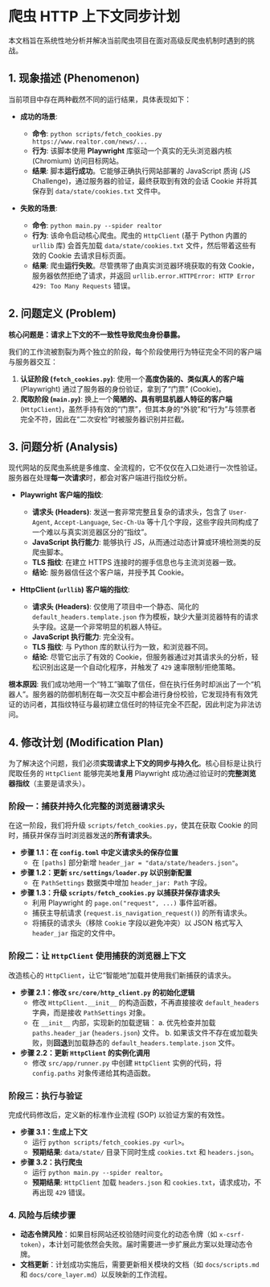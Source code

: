 # 爬虫 HTTP 上下文同步计划

本文档旨在系统性地分析并解决当前爬虫项目在面对高级反爬虫机制时遇到的挑战。

## 1. 现象描述 (Phenomenon)

当前项目中存在两种截然不同的运行结果，具体表现如下：

-   **成功的场景**:
    -   **命令**: `python scripts/fetch_cookies.py https://www.realtor.com/news/...`
    -   **行为**: 该脚本使用 **Playwright** 库驱动一个真实的无头浏览器内核 (Chromium) 访问目标网站。
    -   **结果**: 脚本**运行成功**。它能够正确执行网站部署的 JavaScript 质询 (JS Challenge)，通过服务器的验证，最终获取到有效的会话 Cookie 并将其保存到 `data/state/cookies.txt` 文件中。

-   **失败的场景**:
    -   **命令**: `python main.py --spider realtor`
    -   **行为**: 该命令启动核心爬虫。爬虫的 `HttpClient` (基于 Python 内置的 `urllib` 库) 会首先加载 `data/state/cookies.txt` 文件，然后带着这些有效的 Cookie 去请求目标页面。
    -   **结果**: 爬虫**运行失败**。尽管携带了由真实浏览器环境获取的有效 Cookie，服务器依然拒绝了请求，并返回 `urllib.error.HTTPError: HTTP Error 429: Too Many Requests` 错误。

## 2. 问题定义 (Problem)

**核心问题是：请求上下文的不一致性导致爬虫身份暴露。**

我们的工作流被割裂为两个独立的阶段，每个阶段使用行为特征完全不同的客户端与服务器交互：

1.  **认证阶段 (`fetch_cookies.py`)**: 使用一个**高度伪装的、类似真人的客户端** (Playwright) 通过了服务器的身份验证，拿到了“门票” (Cookie)。
2.  **爬取阶段 (`main.py`)**: 换上一个**简陋的、具有明显机器人特征的客户端** (`HttpClient`)，虽然手持有效的“门票”，但其本身的“外貌”和“行为”与领票者完全不符，因此在“二次安检”时被服务器识别并拦截。

## 3. 问题分析 (Analysis)

现代网站的反爬虫系统是多维度、全流程的，它不仅仅在入口处进行一次性验证。服务器在处理**每一次请求**时，都会对客户端进行指纹分析。

-   **Playwright 客户端的指纹**:
    -   **请求头 (Headers)**: 发送一套非常完整且复杂的请求头，包含了 `User-Agent`, `Accept-Language`, `Sec-Ch-Ua` 等十几个字段，这些字段共同构成了一个难以与真实浏览器区分的“指纹”。
    -   **JavaScript 执行能力**: 能够执行 JS，从而通过动态计算或环境检测类的反爬虫脚本。
    -   **TLS 指纹**: 在建立 HTTPS 连接时的握手信息也与主流浏览器一致。
    -   **结论**: 服务器信任这个客户端，并授予其 Cookie。

-   **HttpClient (`urllib`) 客户端的指纹**:
    -   **请求头 (Headers)**: 仅使用了项目中一个静态、简化的 `default_headers.template.json` 作为模板，缺少大量浏览器特有的请求头字段。这是一个非常明显的机器人特征。
    -   **JavaScript 执行能力**: 完全没有。
    -   **TLS 指纹**: 与 Python 库的默认行为一致，和浏览器不同。
    -   **结论**: 尽管它出示了有效的 Cookie，但服务器通过对其请求头的分析，轻松识别出这是一个自动化程序，并触发了 `429` 速率限制/拒绝策略。

**根本原因**: 我们成功地用一个“特工”骗取了信任，但在执行任务时却派出了一个“机器人”。服务器的防御机制在每一次交互中都会进行身份校验，它发现持有有效凭证的访问者，其指纹特征与最初建立信任时的特征完全不匹配，因此判定为非法访问。

## 4. 修改计划 (Modification Plan)

为了解决这个问题，我们必须**实现请求上下文的同步与持久化**。核心目标是让执行爬取任务的 `HttpClient` 能够完美地**复用** Playwright 成功通过验证时的**完整浏览器指纹**（主要是请求头）。

### 阶段一：捕获并持久化完整的浏览器请求头

在这一阶段，我们将升级 `scripts/fetch_cookies.py`，使其在获取 Cookie 的同时，捕获并保存当时浏览器发送的**所有请求头**。

-   **步骤 1.1：在 `config.toml` 中定义请求头的保存位置**
    -   在 `[paths]` 部分新增 `header_jar = "data/state/headers.json"`。
-   **步骤 1.2：更新 `src/settings/loader.py` 以识别新配置**
    -   在 `PathSettings` 数据类中增加 `header_jar: Path` 字段。
-   **步骤 1.3：升级 `scripts/fetch_cookies.py` 以捕获并保存请求头**
    -   利用 Playwright 的 `page.on("request", ...)` 事件监听器。
    -   捕获主导航请求 (`request.is_navigation_request()`) 的所有请求头。
    -   将捕获的请求头（移除 `Cookie` 字段以避免冲突）以 JSON 格式写入 `header_jar` 指定的文件中。

### 阶段二：让 `HttpClient` 使用捕获的浏览器上下文

改造核心的 `HttpClient`，让它“智能地”加载并使用我们新捕获的请求头。

-   **步骤 2.1：修改 `src/core/http_client.py` 的初始化逻辑**
    -   修改 `HttpClient.__init__` 的构造函数，不再直接接收 `default_headers` 字典，而是接收 `PathSettings` 对象。
    -   在 `__init__` 内部，实现新的加载逻辑：
        a.  优先检查并加载 `paths.header_jar` (`headers.json`) 文件。
        b.  如果该文件不存在或加载失败，则**回退**到加载静态的 `default_headers.template.json` 文件。
-   **步骤 2.2：更新 `HttpClient` 的实例化调用**
    -   修改 `src/app/runner.py` 中创建 `HttpClient` 实例的代码，将 `config.paths` 对象传递给其构造函数。

### 阶段三：执行与验证

完成代码修改后，定义新的标准作业流程 (SOP) 以验证方案的有效性。

-   **步骤 3.1：生成上下文**
    -   运行 `python scripts/fetch_cookies.py <url>`。
    -   **预期结果**: `data/state/` 目录下同时生成 `cookies.txt` 和 `headers.json`。
-   **步骤 3.2：执行爬虫**
    -   运行 `python main.py --spider realtor`。
    -   **预期结果**: `HttpClient` 加载 `headers.json` 和 `cookies.txt`，请求成功，不再出现 `429` 错误。

### 4. 风险与后续步骤

-   **动态令牌风险**：如果目标网站还校验随时间变化的动态令牌（如 `x-csrf-token`），本计划可能依然会失败。届时需要进一步扩展此方案以处理动态令牌。
-   **文档更新**：计划成功实施后，需要更新相关模块的文档（如 `docs/scripts.md` 和 `docs/core_layer.md`）以反映新的工作流程。